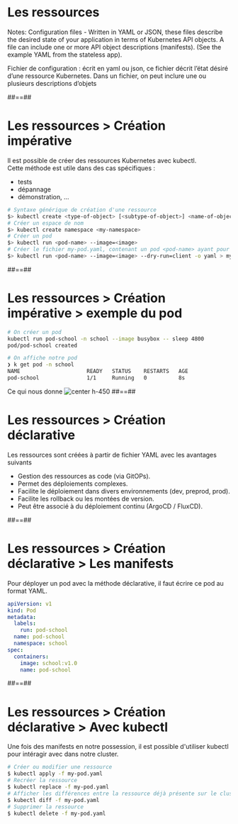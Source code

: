<!-- .slide: class="transition-bg-sfeir-3"-->

# Les ressources

Notes:
Configuration files - Written in YAML or JSON, these files describe the desired state of your application in terms of Kubernetes API objects. A file can include one or more API object descriptions (manifests). (See the example YAML from the stateless app).

Fichier de configuration : écrit en yaml ou json, ce fichier décrit l’état désiré d’une ressource Kubernetes. Dans un fichier, on peut inclure une ou plusieurs descriptions d’objets

##==##

<!-- .slide: class="with-code-bg-dark" -->

# Les ressources > **Création impérative**
Il est possible de créer des ressources Kubernetes avec kubectl.  
Cette méthode est utile dans des cas spécifiques : 
* tests 
* dépannage
* démonstration, ...

```bash
# Syntaxe générique de création d'une ressource
$> kubectl create <type-of-object> [<subtype-of-object>] <name-of-object> <properties> 
# Créer un espace de nom
$> kubectl create namespace <my-namespace>
# Créer un pod
$> kubectl run <pod-name> --image=<image>
# Créer le fichier my-pod.yaml, contenant un pod <pod-name> ayant pour image <image>
$> kubectl run <pod-name> --image=<image> --dry-run=client -o yaml > my-pod.yaml
```

##==##

<!-- .slide: class="with-code-bg-dark" -->

# Les ressources > Création impérative > **exemple du pod**
```bash
# On créer un pod
kubectl run pod-school -n school --image busybox -- sleep 4800
pod/pod-school created

# On affiche notre pod
❯ k get pod -n school
NAME                     READY   STATUS    RESTARTS   AGE
pod-school               1/1     Running   0          8s
```
Ce qui nous donne
![center h-450](./assets/images/ressources-pod.png)
##==##

<!-- .slide: -->

# Les ressources > **Création déclarative**
Les ressources sont créées à partir de fichier YAML avec les avantages suivants
* Gestion des ressources as code (via GitOPs).
* Permet des déploiements complexes.
* Facilite le déploiement dans divers environnements (dev, preprod, prod).
* Facilite les rollback ou les montées de version.
* Peut être associé à du déploiement continu (ArgoCD / FluxCD).

##==##

<!-- .slide: class="with-code-bg-dark" -->
# Les ressources > Création déclarative > **Les manifests**
Pour déployer un pod avec la méthode déclarative, il faut écrire ce pod au format YAML.
```YAML
apiVersion: v1
kind: Pod
metadata:
  labels:
    run: pod-school
  name: pod-school
  namespace: school
spec:
  containers:
    image: school:v1.0
    name: pod-school
```

##==##

<!-- .slide: class="with-code-bg-dark" -->
# Les ressources > Création déclarative > **Avec kubectl**
Une fois des manifests en notre possession, il est possible d'utiliser kubectl pour intéragir avec dans notre cluster.

```bash
# Créer ou modifier une ressource
$ kubectl apply -f my-pod.yaml
# Recréer la ressource
$ kubectl replace -f my-pod.yaml
# Afficher les différences entre la ressource déjà présente sur le cluster et celle du manifest
$ kubectl diff -f my-pod.yaml
# Supprimer la ressource
$ kubectl delete -f my-pod.yaml 
```
